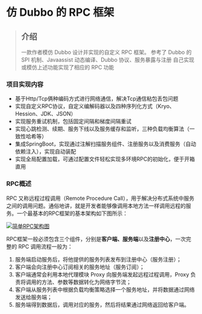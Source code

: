 # 仿 Dubbo 的 RPC 框架

> ## 介绍
>
> 一款作者模仿 Dubbo 设计并实现的自定义 RPC 框架。
> 参考了 Dubbo 的 SPI 机制、Javaassist 动态编译、Dubbo 协议、服务暴露与注册
> 自己实现或模仿上述功能实现了相应的 RPC 功能

### 项目实现内容

-  基于Http/Tcp俩种编码方式进行网络通信，解决Tcp通信粘包丢包问题
-  实现自定义RPC协议，自定义编解码器以及四种序列化方式（Kryo、Hession、JDK、JSON）
-  实现服务重试机制，包括固定间隔和梯度间隔重试
-  实现心跳检测、续期、服务下线以及服务缓存和监听，三种负载均衡算法（一致性哈希等）
-  集成SpringBoot，实现通过注解扫描服务组件、注册服务以及消费服务（自动依赖注入），实现自动装配
-  实现全局配置加载，可通过配置文件轻松实现多环境RPC的初始化，便于开箱直用

### RPC概述

RPC 又称远程过程调用（Remote Procedure Call），用于解决分布式系统中服务之间的调用问题。通俗地讲，就是开发者能够像调用本地方法一样调用远程的服务。一个最基本的RPC框架的基本架构如下图所示：

[![简单RPC架构图](https://github.com/viego1999/wxy-rpc/raw/master/images/%E7%AE%80%E5%8D%95RPC%E6%9E%B6%E6%9E%84%E5%9B%BE.png)](https://github.com/viego1999/wxy-rpc/blob/master/images/简单RPC架构图.png)

RPC框架一般必须包含三个组件，分别是**客户端、服务端**以及**注册中心**，一次完整的 RPC 调用流程一般为：

1. 服务端启动服务后，将他提供的服务列表发布到注册中心（服务注册）；
2. 客户端会向注册中心订阅相关的服务地址（服务订阅）；
3. 客户端通常会利用本地代理模块 Proxy 向服务端发起远程过程调用，Proxy 负责将调用的方法、参数等数据转化为网络字节流；
4. 客户端从服务列表中根据负载均衡策略选择一个服务地址，并将数据通过网络发送给服务端；
5. 服务端得到数据后，调用对应的服务，然后将结果通过网络返回给客户端。
